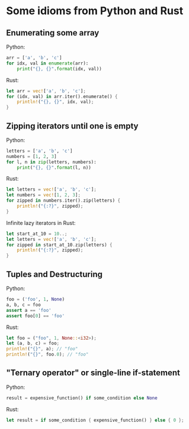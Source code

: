 # Some idioms from Python and Rust

## Enumerating some array

Python:
```python
arr = ['a', 'b', 'c']
for idx, val in enumerate(arr):
    print("{}, {}".format(idx, val))
```

Rust:
```rust
let arr = vec!['a', 'b', 'c'];
for (idx, val) in arr.iter().enumerate() {
    println!("{}, {}", idx, val);
}
```

## Zipping iterators until one is empty
Python:
```python
letters = ['a', 'b', 'c']
numbers = [1, 2, 3]
for l, n in zip(letters, numbers):
    print("{}, {}".format(l, n))
```

Rust:
```rust
let letters = vec!['a', 'b', 'c'];
let numbers = vec![1, 2, 3];
for zipped in numbers.iter().zip(letters) {
    println!("{:?}", zipped);
}
```

Infinite lazy iterators in Rust:
```rust
let start_at_10 = 10..;
let letters = vec!['a', 'b', 'c'];
for zipped in start_at_10.zip(letters) {
    println!("{:?}", zipped);
}
```

## Tuples and Destructuring
Python:
```python
foo = ('foo', 1, None)
a, b, c = foo
assert a == 'foo'
assert foo[0] == 'foo'
```

Rust:
```rust
let foo = ("foo", 1, None::<i32>);
let (a, b, c) = foo;
println!("{}", a); // "foo"
println!("{}", foo.0); // "foo"
```

## "Ternary operator" or single-line if-statement
Python:
```python
result = expensive_function() if some_condition else None
```

Rust:
```rust
let result = if some_condition { expensive_function() } else { 0 };
```